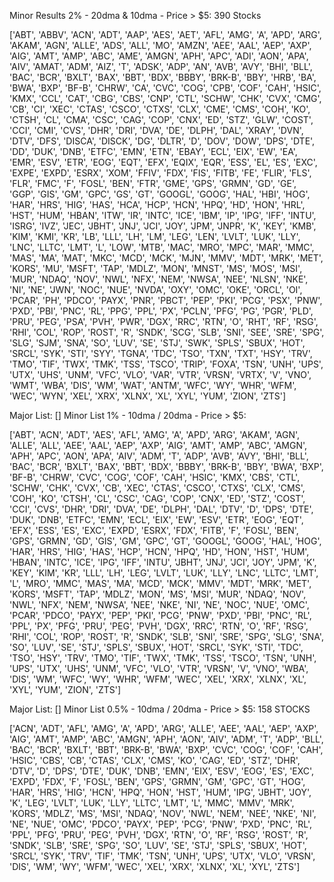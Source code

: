 
Minor Results 2% - 20dma & 10dma - Price > $5:  390 Stocks

['ABT', 'ABBV', 'ACN', 'ADT', 'AAP', 'AES', 'AET', 'AFL', 'AMG', 
'A', 'APD', 'ARG', 'AKAM', 'AGN', 'ALLE', 'ADS', 'ALL', 'MO', 'AMZN', 
'AEE', 'AAL', 'AEP', 'AXP', 'AIG', 'AMT', 'AMP', 'ABC', 'AME', 'AMGN', 
'APH', 'APC', 'ADI', 'AON', 'APA', 'AIV', 'AMAT', 'ADM', 'AIZ', 'T', 
'ADSK', 'ADP', 'AN', 'AVB', 'AVY', 'BHI', 'BLL', 'BAC', 'BCR', 'BXLT', 
'BAX', 'BBT', 'BDX', 'BBBY', 'BRK-B', 'BBY', 'HRB', 'BA', 'BWA', 'BXP', 
'BF-B', 'CHRW', 'CA', 'CVC', 'COG', 'CPB', 'COF', 'CAH', 'HSIC', 'KMX', 
'CCL', 'CAT', 'CBG', 'CBS', 'CNP', 'CTL', 'SCHW', 'CHK', 'CVX', 'CMG', 
'CB', 'CI', 'XEC', 'CTAS', 'CSCO', 'CTXS', 'CLX', 'CME', 'CMS', 'COH', 
'KO', 'CTSH', 'CL', 'CMA', 'CSC', 'CAG', 'COP', 'CNX', 'ED', 'STZ', 'GLW', 
'COST', 'CCI', 'CMI', 'CVS', 'DHR', 'DRI', 'DVA', 'DE', 'DLPH', 'DAL', 
'XRAY', 'DVN', 'DTV', 'DFS', 'DISCA', 'DISCK', 'DG', 'DLTR', 'D', 'DOV', 
'DOW', 'DPS', 'DTE', 'DD', 'DUK', 'DNB', 'ETFC', 'EMN', 'ETN', 'EBAY', 
'ECL', 'EIX', 'EW', 'EA', 'EMR', 'ESV', 'ETR', 'EOG', 'EQT', 'EFX', 'EQIX', 
'EQR', 'ESS', 'EL', 'ES', 'EXC', 'EXPE', 'EXPD', 'ESRX', 'XOM', 'FFIV', 
'FDX', 'FIS', 'FITB', 'FE', 'FLIR', 'FLS', 'FLR', 'FMC', 'F', 'FOSL', 'BEN', 
'FTR', 'GME', 'GPS', 'GRMN', 'GD', 'GE', 'GGP', 'GIS', 'GM', 'GPC', 'GS', 
'GT', 'GOOGL', 'GOOG', 'HAL', 'HBI', 'HOG', 'HAR', 'HRS', 'HIG', 'HAS', 
'HCA', 'HCP', 'HCN', 'HPQ', 'HD', 'HON', 'HRL', 'HST', 'HUM', 'HBAN', 
'ITW', 'IR', 'INTC', 'ICE', 'IBM', 'IP', 'IPG', 'IFF', 'INTU', 'ISRG', 
'IVZ', 'JEC', 'JBHT', 'JNJ', 'JCI', 'JOY', 'JPM', 'JNPR', 'K', 'KEY', 
'KMB', 'KIM', 'KMI', 'KR', 'LB', 'LLL', 'LH', 'LM', 'LEG', 'LEN', 
'LVLT', 'LUK', 'LLY', 'LNC', 'LLTC', 'LMT', 'L', 'LOW', 'MTB', 'MAC', 
'MRO', 'MPC', 'MAR', 'MMC', 'MAS', 'MA', 'MAT', 'MKC', 'MCD', 'MCK', 
'MJN', 'MMV', 'MDT', 'MRK', 'MET', 'KORS', 'MU', 'MSFT', 'TAP', 'MDLZ', 
'MON', 'MNST', 'MS', 'MOS', 'MSI', 'MUR', 'NDAQ', 'NOV', 'NWL', 'NFX', 
'NEM', 'NWSA', 'NEE', 'NLSN', 'NKE', 'NI', 'NE', 'JWN', 'NOC', 'NUE', 
'NVDA', 'OXY', 'OMC', 'OKE', 'ORCL', 'OI', 'PCAR', 'PH', 'PDCO', 'PAYX', 
'PNR', 'PBCT', 'PEP', 'PKI', 'PCG', 'PSX', 'PNW', 'PXD', 'PBI', 'PNC', 
'RL', 'PPG', 'PPL', 'PX', 'PCLN', 'PFG', 'PG', 'PGR', 'PLD', 'PRU', 
'PEG', 'PSA', 'PVH', 'PWR', 'DGX', 'RRC', 'RTN', 'O', 'RHT', 'RF', 
'RSG', 'RHI', 'COL', 'ROP', 'ROST', 'R', 'SNDK', 'SCG', 'SLB', 'SNI', 
'SEE', 'SRE', 'SPG', 'SLG', 'SJM', 'SNA', 'SO', 'LUV', 'SE', 'STJ', 'SWK', 
'SPLS', 'SBUX', 'HOT', 'SRCL', 'SYK', 'STI', 'SYY', 'TGNA', 'TDC', 'TSO', 
'TXN', 'TXT', 'HSY', 'TRV', 'TMO', 'TIF', 'TWX', 'TMK', 'TSS', 'TSCO', 
'TRIP', 'FOXA', 'TSN', 'UNH', 'UPS', 'UTX', 'UHS', 'UNM', 'VFC', 'VLO', 
'VAR', 'VTR', 'VRSN', 'VRTX', 'V', 'VNO', 'WMT', 'WBA', 'DIS', 'WM', 'WAT', 
'ANTM', 'WFC', 'WY', 'WHR', 'WFM', 'WEC', 'WYN', 'XEL', 'XRX', 'XLNX', 'XL', 
'XYL', 'YUM', 'ZION', 'ZTS']



Major List:
[]
Minor List 1% - 10dma / 20dma - Price > $5:

['ABT', 'ACN', 'ADT', 'AES', 'AFL', 'AMG', 'A', 'APD', 'ARG', 'AKAM', 'AGN', 'ALLE', 
'ALL', 'AEE', 'AAL', 'AEP', 'AXP', 'AIG', 'AMT', 'AMP', 'ABC', 'AMGN', 'APH', 'APC', 
'AON', 'APA', 'AIV', 'ADM', 'T', 'ADP', 'AVB', 'AVY', 'BHI', 'BLL', 'BAC', 'BCR', 
'BXLT', 'BAX', 'BBT', 'BDX', 'BBBY', 'BRK-B', 'BBY', 'BWA', 'BXP', 'BF-B', 'CHRW', 
'CVC', 'COG', 'COF', 'CAH', 'HSIC', 'KMX', 'CBS', 'CTL', 'SCHW', 'CHK', 'CVX', 'CB', 
'XEC', 'CTAS', 'CSCO', 'CTXS', 'CLX', 'CMS', 'COH', 'KO', 'CTSH', 'CL', 'CSC', 'CAG', 
'COP', 'CNX', 'ED', 'STZ', 'COST', 'CCI', 'CVS', 'DHR', 'DRI', 'DVA', 'DE', 'DLPH', 
'DAL', 'DTV', 'D', 'DPS', 'DTE', 'DUK', 'DNB', 'ETFC', 'EMN', 'ECL', 'EIX', 'EW', 'ESV', 
'ETR', 'EOG', 'EQT', 'EFX', 'ESS', 'ES', 'EXC', 'EXPD', 'ESRX', 'FDX', 'FITB', 'F', 
'FOSL', 'BEN', 'GPS', 'GRMN', 'GD', 'GIS', 'GM', 'GPC', 'GT', 'GOOGL', 'GOOG', 'HAL', 
'HOG', 'HAR', 'HRS', 'HIG', 'HAS', 'HCP', 'HCN', 'HPQ', 'HD', 'HON', 'HST', 'HUM', 'HBAN', 
'INTC', 'ICE', 'IPG', 'IFF', 'INTU', 'JBHT', 'JNJ', 'JCI', 'JOY', 'JPM', 'K', 'KEY', 'KIM', 
'KR', 'LLL', 'LH', 'LEG', 'LVLT', 'LUK', 'LLY', 'LNC', 'LLTC', 'LMT', 'L', 'MRO', 'MMC', 
'MAS', 'MA', 'MCD', 'MCK', 'MMV', 'MDT', 'MRK', 'MET', 'KORS', 'MSFT', 'TAP', 'MDLZ', 
'MON', 'MS', 'MSI', 'MUR', 'NDAQ', 'NOV', 'NWL', 'NFX', 'NEM', 'NWSA', 'NEE', 'NKE', 
'NI', 'NE', 'NOC', 'NUE', 'OMC', 'PCAR', 'PDCO', 'PAYX', 'PEP', 'PKI', 'PCG', 'PNW', 
'PXD', 'PBI', 'PNC', 'RL', 'PPL', 'PX', 'PFG', 'PRU', 'PEG', 'PVH', 'DGX', 'RRC', 'RTN', 
'O', 'RF', 'RSG', 'RHI', 'COL', 'ROP', 'ROST', 'R', 'SNDK', 'SLB', 'SNI', 'SRE', 'SPG', 
'SLG', 'SNA', 'SO', 'LUV', 'SE', 'STJ', 'SPLS', 'SBUX', 'HOT', 'SRCL', 'SYK', 'STI', 'TDC', 
'TSO', 'HSY', 'TRV', 'TMO', 'TIF', 'TWX', 'TMK', 'TSS', 'TSCO', 'TSN', 'UNH', 'UPS', 'UTX', 
'UHS', 'UNM', 'VFC', 'VLO', 'VTR', 'VRSN', 'V', 'VNO', 'WBA', 'DIS', 'WM', 'WFC', 'WY', 
'WHR', 'WFM', 'WEC', 'XEL', 'XRX', 'XLNX', 'XL', 'XYL', 'YUM', 'ZION', 'ZTS']


Major List:
[]
Minor List 0.5% - 10dma / 20dma - Price > $5: 158 STOCKS

['ACN', 'ADT', 'AFL', 'AMG', 'A', 'APD', 'ARG', 'ALLE', 'AEE', 'AAL', 'AEP', 'AXP', 'AIG', 
'AMT', 'AMP', 'ABC', 'AMGN', 'APH', 'AON', 'AIV', 'ADM', 'T', 'ADP', 'BLL', 'BAC', 'BCR', 
'BXLT', 'BBT', 'BRK-B', 'BWA', 'BXP', 'CVC', 'COG', 'COF', 'CAH', 'HSIC', 'CBS', 'CB', 'CTAS', 
'CLX', 'CMS', 'KO', 'CAG', 'ED', 'STZ', 'DHR', 'DTV', 'D', 'DPS', 'DTE', 'DUK', 'DNB', 'EMN', 
'EIX', 'ESV', 'EOG', 'ES', 'EXC', 'EXPD', 'FDX', 'F', 'FOSL', 'BEN', 'GPS', 'GRMN', 'GM', 'GPC', 
'GT', 'HOG', 'HAR', 'HRS', 'HIG', 'HCN', 'HPQ', 'HON', 'HST', 'HUM', 'IPG', 'JBHT', 'JOY', 'K', 
'LEG', 'LVLT', 'LUK', 'LLY', 'LLTC', 'LMT', 'L', 'MMC', 'MMV', 'MRK', 'KORS', 'MDLZ', 'MS', 'MSI',
'NDAQ', 'NOV', 'NWL', 'NEM', 'NEE', 'NKE', 'NI', 'NE', 'NUE', 'OMC', 'PDCO', 'PAYX', 'PEP', 'PCG',
'PNW', 'PXD', 'PNC', 'RL', 'PPL', 'PFG', 'PRU', 'PEG', 'PVH', 'DGX', 'RTN', 'O', 'RF', 'RSG', 
'ROST', 'R', 'SNDK', 'SLB', 'SRE', 'SPG', 'SO', 'LUV', 'SE', 'STJ', 'SPLS', 'SBUX', 'HOT', 'SRCL',
'SYK', 'TRV', 'TIF', 'TMK', 'TSN', 'UNH', 'UPS', 'UTX', 'VLO', 'VRSN', 'DIS', 'WM', 'WY', 'WFM', 
'WEC', 'XEL', 'XRX', 'XLNX', 'XL', 'XYL', 'ZTS']